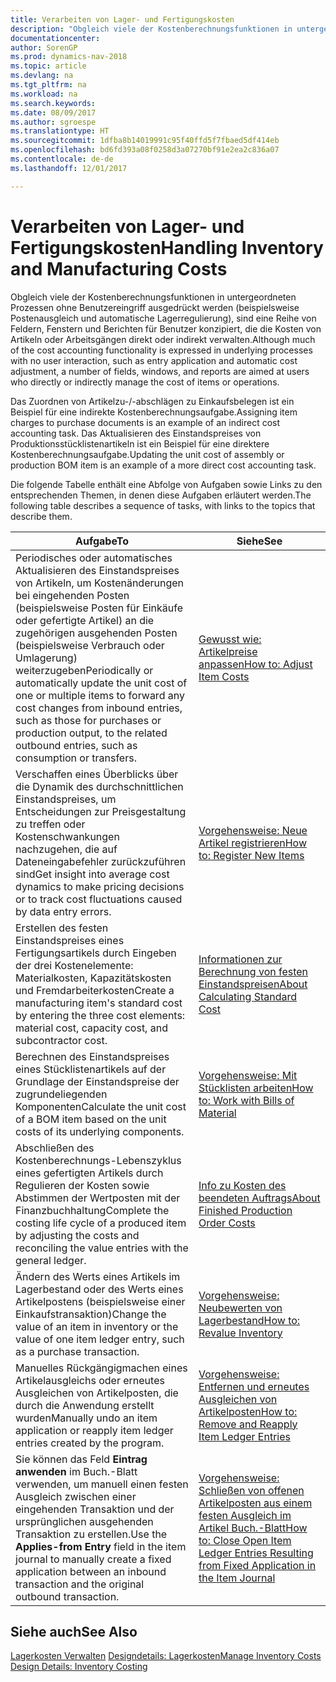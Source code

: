 ```yaml
---
title: Verarbeiten von Lager- und Fertigungskosten
description: "Obgleich viele der Kostenberechnungsfunktionen in untergeordneten Prozessen ohne Benutzereingriff ausgedrückt werden (beispielsweise Postenausgleich und automatische Lagerregulierung), sind eine Reihe von Feldern, Fenstern und Berichten für Benutzer konzipiert, die die Kosten von Artikeln oder Arbeitsgängen direkt oder indirekt verwalten."
documentationcenter: 
author: SorenGP
ms.prod: dynamics-nav-2018
ms.topic: article
ms.devlang: na
ms.tgt_pltfrm: na
ms.workload: na
ms.search.keywords: 
ms.date: 08/09/2017
ms.author: sgroespe
ms.translationtype: HT
ms.sourcegitcommit: 1dfba8b14019991c95f40ffd5f7fbaed5df414eb
ms.openlocfilehash: bd6fd393a08f0258d3a07270bf91e2ea2c836a07
ms.contentlocale: de-de
ms.lasthandoff: 12/01/2017

---
```

# <a name="handling-inventory-and-manufacturing-costs"></a><span data-ttu-id="ef7f0-103">Verarbeiten von Lager- und Fertigungskosten</span><span class="sxs-lookup"><span data-stu-id="ef7f0-103">Handling Inventory and Manufacturing Costs</span></span>
<span data-ttu-id="ef7f0-104">Obgleich viele der Kostenberechnungsfunktionen in untergeordneten Prozessen ohne Benutzereingriff ausgedrückt werden (beispielsweise Postenausgleich und automatische Lagerregulierung), sind eine Reihe von Feldern, Fenstern und Berichten für Benutzer konzipiert, die die Kosten von Artikeln oder Arbeitsgängen direkt oder indirekt verwalten.</span><span class="sxs-lookup"><span data-stu-id="ef7f0-104">Although much of the cost accounting functionality is expressed in underlying processes with no user interaction, such as entry application and automatic cost adjustment, a number of fields, windows, and reports are aimed at users who directly or indirectly manage the cost of items or operations.</span></span>  

 <span data-ttu-id="ef7f0-105">Das Zuordnen von Artikelzu-/-abschlägen zu Einkaufsbelegen ist ein Beispiel für eine indirekte Kostenberechnungsaufgabe.</span><span class="sxs-lookup"><span data-stu-id="ef7f0-105">Assigning item charges to purchase documents is an example of an indirect cost accounting task.</span></span> <span data-ttu-id="ef7f0-106">Das Aktualisieren des Einstandspreises von Produktionsstücklistenartikeln ist ein Beispiel für eine direktere Kostenberechnungsaufgabe.</span><span class="sxs-lookup"><span data-stu-id="ef7f0-106">Updating the unit cost of assembly or production BOM item is an example of a more direct cost accounting task.</span></span>  

 <span data-ttu-id="ef7f0-107">Die folgende Tabelle enthält eine Abfolge von Aufgaben sowie Links zu den entsprechenden Themen, in denen diese Aufgaben erläutert werden.</span><span class="sxs-lookup"><span data-stu-id="ef7f0-107">The following table describes a sequence of tasks, with links to the topics that describe them.</span></span>   

|<span data-ttu-id="ef7f0-108">**Aufgabe**</span><span class="sxs-lookup"><span data-stu-id="ef7f0-108">**To**</span></span>|<span data-ttu-id="ef7f0-109">**Siehe**</span><span class="sxs-lookup"><span data-stu-id="ef7f0-109">**See**</span></span>|  
|------------|-------------|  
|<span data-ttu-id="ef7f0-110">Periodisches oder automatisches Aktualisieren des Einstandspreises von Artikeln, um Kostenänderungen bei eingehenden Posten (beispielsweise Posten für Einkäufe oder gefertigte Artikel) an die zugehörigen ausgehenden Posten (beispielsweise Verbrauch oder Umlagerung) weiterzugeben</span><span class="sxs-lookup"><span data-stu-id="ef7f0-110">Periodically or automatically update the unit cost of one or multiple items to forward any cost changes from inbound entries, such as those for purchases or production output, to the related outbound entries, such as consumption or transfers.</span></span>|[<span data-ttu-id="ef7f0-111">Gewusst wie: Artikelpreise anpassen</span><span class="sxs-lookup"><span data-stu-id="ef7f0-111">How to: Adjust Item Costs</span></span>](inventory-how-adjust-item-costs.md)|  
|<span data-ttu-id="ef7f0-112">Verschaffen eines Überblicks über die Dynamik des durchschnittlichen Einstandspreises, um Entscheidungen zur Preisgestaltung zu treffen oder Kostenschwankungen nachzugehen, die auf Dateneingabefehler zurückzuführen sind</span><span class="sxs-lookup"><span data-stu-id="ef7f0-112">Get insight into average cost dynamics to make pricing decisions or to track cost fluctuations caused by data entry errors.</span></span>|[<span data-ttu-id="ef7f0-113">Vorgehensweise: Neue Artikel registrieren</span><span class="sxs-lookup"><span data-stu-id="ef7f0-113">How to: Register New Items</span></span>](inventory-how-register-new-items.md)|  
|<span data-ttu-id="ef7f0-114">Erstellen des festen Einstandspreises eines Fertigungsartikels durch Eingeben der drei Kostenelemente: Materialkosten, Kapazitätskosten und Fremdarbeiterkosten</span><span class="sxs-lookup"><span data-stu-id="ef7f0-114">Create a manufacturing item's standard cost by entering the three cost elements: material cost, capacity cost, and subcontractor cost.</span></span>|[<span data-ttu-id="ef7f0-115">Informationen zur Berechnung von festen Einstandspreisen</span><span class="sxs-lookup"><span data-stu-id="ef7f0-115">About Calculating Standard Cost</span></span>](finance-about-calculating-standard-cost.md)|  
|<span data-ttu-id="ef7f0-116">Berechnen des Einstandspreises eines Stücklistenartikels auf der Grundlage der Einstandspreise der zugrundeliegenden Komponenten</span><span class="sxs-lookup"><span data-stu-id="ef7f0-116">Calculate the unit cost of a BOM item based on the unit costs of its underlying components.</span></span>|[<span data-ttu-id="ef7f0-117">Vorgehensweise: Mit Stücklisten arbeiten</span><span class="sxs-lookup"><span data-stu-id="ef7f0-117">How to: Work with Bills of Material</span></span>](inventory-how-work-BOMs.md)|  
|<span data-ttu-id="ef7f0-118">Abschließen des Kostenberechnungs-Lebenszyklus eines gefertigten Artikels durch Regulieren der Kosten sowie Abstimmen der Wertposten mit der Finanzbuchhaltung</span><span class="sxs-lookup"><span data-stu-id="ef7f0-118">Complete the costing life cycle of a produced item by adjusting the costs and reconciling the value entries with the general ledger.</span></span>|[<span data-ttu-id="ef7f0-119">Info zu Kosten des beendeten Auftrags</span><span class="sxs-lookup"><span data-stu-id="ef7f0-119">About Finished Production Order Costs</span></span>](finance-about-finished-production-order-costs.md)|  
|<span data-ttu-id="ef7f0-120">Ändern des Werts eines Artikels im Lagerbestand oder des Werts eines Artikelpostens (beispielsweise einer Einkaufstransaktion)</span><span class="sxs-lookup"><span data-stu-id="ef7f0-120">Change the value of an item in inventory or the value of one item ledger entry, such as a purchase transaction.</span></span>|[<span data-ttu-id="ef7f0-121">Vorgehensweise: Neubewerten von Lagerbestand</span><span class="sxs-lookup"><span data-stu-id="ef7f0-121">How to: Revalue Inventory</span></span>](inventory-how-revalue-inventory.md)|
|<span data-ttu-id="ef7f0-122">Manuelles Rückgängigmachen eines Artikelausgleichs oder erneutes Ausgleichen von Artikelposten, die durch die Anwendung erstellt wurden</span><span class="sxs-lookup"><span data-stu-id="ef7f0-122">Manually undo an item application or reapply item ledger entries created by the program.</span></span>|[<span data-ttu-id="ef7f0-123">Vorgehensweise: Entfernen und erneutes Ausgleichen von Artikelposten</span><span class="sxs-lookup"><span data-stu-id="ef7f0-123">How to: Remove and Reapply Item Ledger Entries</span></span>](finance-how-to-remove-and-reapply-item-entries.md)|  
|<span data-ttu-id="ef7f0-124">Sie können das Feld **Eintrag anwenden** im Buch.-Blatt verwenden, um manuell einen festen Ausgleich zwischen einer eingehenden Transaktion und der ursprünglichen ausgehenden Transaktion zu erstellen.</span><span class="sxs-lookup"><span data-stu-id="ef7f0-124">Use the **Applies-from Entry** field in the item journal to manually create a fixed application between an inbound transaction and the original outbound transaction.</span></span>|[<span data-ttu-id="ef7f0-125">Vorgehensweise: Schließen von offenen Artikelposten aus einem festen Ausgleich im Artikel Buch.-Blatt</span><span class="sxs-lookup"><span data-stu-id="ef7f0-125">How to: Close Open Item Ledger Entries Resulting from Fixed Application in the Item Journal</span></span>](finance-how-to-close-open-item-ledger-entries-resulting-from-fixed-application-in-the-item-journal.md)|  

## <a name="see-also"></a><span data-ttu-id="ef7f0-126">Siehe auch</span><span class="sxs-lookup"><span data-stu-id="ef7f0-126">See Also</span></span>  
<span data-ttu-id="ef7f0-127">[Lagerkosten Verwalten](finance-manage-inventory-costs.md)
[Designdetails: Lagerkosten](design-details-inventory-costing.md)</span><span class="sxs-lookup"><span data-stu-id="ef7f0-127">[Manage Inventory Costs](finance-manage-inventory-costs.md)
[Design Details: Inventory Costing](design-details-inventory-costing.md)</span></span>

